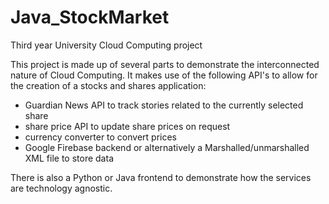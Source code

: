 # Java_StockMarket
Third year University Cloud Computing project

This project is made up of several parts to demonstrate the interconnected nature of Cloud Computing. It makes use of the following API's to allow for the creation of a stocks and shares application:

- Guardian News API to track stories related to the currently selected share
- share price API to update share prices on request
- currency converter to convert prices
- Google Firebase backend or alternatively a Marshalled/unmarshalled XML file to store data

There is also a Python or Java frontend to demonstrate how the services are technology agnostic.
